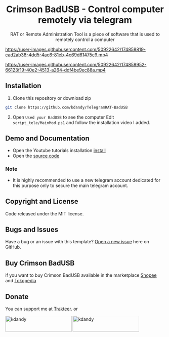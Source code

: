 <h1 align="center">Crimson BadUSB - Control computer remotely via telegram</h1>
<p align="center">RAT or Remote Administration Tool is a piece of software that is used to remotely control a computer</p>
<p align="center">

</p>

https://user-images.githubusercontent.com/50922642/174858819-cad2ab38-4dd5-4ac6-81eb-4c69d61475c9.mp4

</p>

https://user-images.githubusercontent.com/50922642/174858952-66123f19-40e2-4513-a264-ddf4be9ec88a.mp4

## Installation

1. Clone this repository or download zip

```bash
git clone https://github.com/kdandy/TelegramRAT-BadUSB
```

2. Open `Used your BadUSB` to see the computer 
Edit `script_tele/MainMod.ps1` and follow the installation video I added.

## Demo and Documentation

- Open the Youtube tutorials installation [install](https://www.youtube.com/watch?v=3_xiK6oQjz8)
- Open the [source code](http://github.com/kdandy/TelegramRAT-BadUSB)

### Note

- It is highly recommended to use a new telegram account dedicated for this purpose only to secure the main telegram account.

## Copyright and License

Code released under the MIT license.

## Bugs and Issues

Have a bug or an issue with this template? [Open a new issue](https://github.com/kdandy/TelegramRAT-BadUSB/issues/new) here on GitHub.

## Buy Crimson BadUSB

if you want to buy Crimson BadUSB available in the marketplace [Shopee](https://shopee.co.id/Crimson-BadUSB-Lebih-dari-USB-Rubber-Ducky-i.326233063.5058615385?sp_atk=1992cf80-9459-4f0c-b358-a0a3b7000894&xptdk=1992cf80-9459-4f0c-b358-a0a3b7000894) and [Tokopedia](https://www.tokopedia.com/retinaa/crimson-badusb-usb-security-pentester)

## Donate

You can support me at [Trakteer](https://trakteer.id/kdandy/tip). or
<p><a href="https://www.buymeacoffee.com/kdandy"> <img align="left" src="https://cdn.buymeacoffee.com/buttons/v2/default-yellow.png" height="50" width="210" alt="kdandy" /></a><a href="https://ko-fi.com/kdandy"> <img align="left" src="https://cdn.ko-fi.com/cdn/kofi3.png?v=3" height="50" width="210" alt="kdandy" /></a></p><br><br>
</p>
